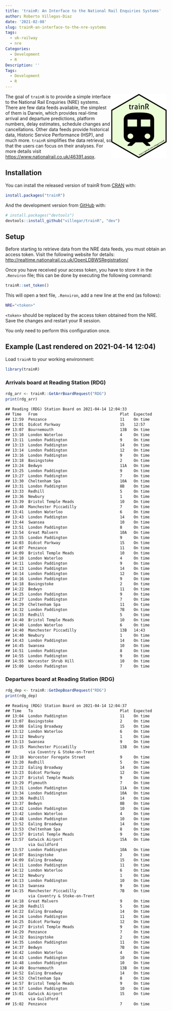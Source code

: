 ```yaml
---
title: 'trainR: An Interface to the National Rail Enquiries Systems'
author: Roberto Villegas-Diaz
date: '2021-02-08'
slug: trainR-an-interface-to-the-nre-systems
tags:
  - uk-railway
  - nre
Categories:
  - Development
  - R
Description: ''
Tags:
  - Development
  - R
---
```


<img src="https://raw.githubusercontent.com/villegar/trainR/main/inst/images/logo.png" alt="logo" align="right" height=200px/>

The goal of `trainR` is to provide a simple interface to the 
National Rail Enquiries (NRE) systems. There are few data feeds 
available, the simplest of them is Darwin, which provides real-time 
arrival and departure predictions, platform numbers, delay estimates, 
schedule changes and cancellations. Other data feeds provide historical 
data, Historic Service Performance (HSP), and much more. `trainR` 
simplifies the data retrieval, so that the users can focus on their 
analyses. For more details visit 
https://www.nationalrail.co.uk/46391.aspx.

## Installation

You can install the released version of trainR from [CRAN](https://CRAN.R-project.org) with:

``` r
install.packages("trainR")
```

And the development version from [GitHub](https://github.com/) with:

``` r
# install.packages("devtools")
devtools::install_github("villegar/trainR", "dev")
```

## Setup
Before starting to retrieve data from the NRE data feeds, you must obtain an access token. 
Visit the following website for details: http://realtime.nationalrail.co.uk/OpenLDBWSRegistration/

Once you have received your access token, you have to store it in the `.Renviron` file; this can be 
done by executing the following command:


```r
trainR::set_token()
```

This will open a text file, `.Renviron`, add a new line at the end (as follows):

```bash
NRE="<token>"
```

`<token>` should be replaced by the access token obtained from the NRE. Save the changes and restart 
your R session.

You only need to perform this configuration once.

## Example (Last rendered on 2021-04-14 12:04)

Load `trainR` to your working environment:

```r
library(trainR)
```

### Arrivals board at Reading Station (RDG)


```r
rdg_arr <- trainR::GetArrBoardRequest("RDG")
print(rdg_arr)
```

```
## Reading (RDG) Station Board on 2021-04-14 12:04:33
## Time   From                                    Plat  Expected
## 12:59  Penzance                                11    On time
## 13:01  Didcot Parkway                          15    12:57
## 13:07  Bournemouth                             13B   On time
## 13:10  London Waterloo                         4     On time
## 13:11  London Paddington                       9     On time
## 13:13  London Paddington                       14    On time
## 13:14  London Paddington                       12    On time
## 13:16  London Paddington                       9     On time
## 13:18  Basingstoke                             2     On time
## 13:24  Bedwyn                                  11A   On time
## 13:25  London Paddington                       9     On time
## 13:27  London Paddington                       7     On time
## 13:30  Cheltenham Spa                          10A   On time
## 13:31  London Paddington                       8B    On time
## 13:33  Redhill                                 5     On time
## 13:36  Newbury                                 1     On time
## 13:39  Bristol Temple Meads                    10    On time
## 13:40  Manchester Piccadilly                   7     On time
## 13:41  London Waterloo                         6     On time
## 13:43  London Paddington                       14    On time
## 13:44  Swansea                                 10    On time
## 13:51  London Paddington                       8     On time
## 13:54  Great Malvern                           10A   On time
## 13:55  London Paddington                       9     On time
## 14:03  Didcot Parkway                          15    On time
## 14:07  Penzance                                11    On time
## 14:09  Bristol Temple Meads                    10    On time
## 14:10  London Waterloo                         4     On time
## 14:11  London Paddington                       9     On time
## 14:13  London Paddington                       14    On time
## 14:14  London Paddington                       12    On time
## 14:16  London Paddington                       9     On time
## 14:18  Basingstoke                             2     On time
## 14:22  Bedwyn                                  11    On time
## 14:25  London Paddington                       9     On time
## 14:27  London Paddington                       7     On time
## 14:29  Cheltenham Spa                          11    On time
## 14:32  London Paddington                       7B    On time
## 14:33  Redhill                                 5     On time
## 14:40  Bristol Temple Meads                    10    On time
## 14:40  London Waterloo                         6     On time
## 14:40  Manchester Piccadilly                   13B   14:43
## 14:40  Newbury                                 1     On time
## 14:43  London Paddington                       14    On time
## 14:45  Swansea                                 10    On time
## 14:51  London Paddington                       8     On time
## 14:55  London Paddington                       9     On time
## 14:55  Worcester Shrub Hill                    10    On time
## 15:00  London Paddington                       7     On time
```

### Departures board at Reading Station (RDG)


```r
rdg_dep <- trainR::GetDepBoardRequest("RDG")
print(rdg_dep)
```

```
## Reading (RDG) Station Board on 2021-04-14 12:04:37
## Time   To                                      Plat  Expected
## 13:04  London Paddington                       11    On time
## 13:07  Basingstoke                             2     On time
## 13:08  Ealing Broadway                         15    On time
## 13:12  London Waterloo                         6     On time
## 13:12  Newbury                                 1     On time
## 13:13  Swansea                                 9     On time
## 13:15  Manchester Piccadilly                   13B   On time
##        via Coventry & Stoke-on-Trent           
## 13:18  Worcester Foregate Street               9     On time
## 13:20  Redhill                                 5     On time
## 13:22  Ealing Broadway                         14    On time
## 13:23  Didcot Parkway                          12    On time
## 13:27  Bristol Temple Meads                    9     On time
## 13:29  Plymouth                                7     On time
## 13:31  London Paddington                       11A   On time
## 13:34  London Paddington                       10A   On time
## 13:36  Redhill                                 14    On time
## 13:37  Bedwyn                                  8B    On time
## 13:42  London Paddington                       10    On time
## 13:42  London Waterloo                         4     On time
## 13:48  London Paddington                       10    On time
## 13:52  Ealing Broadway                         14    On time
## 13:53  Cheltenham Spa                          8     On time
## 13:57  Bristol Temple Meads                    9     On time
## 13:57  Gatwick Airport                         15A   On time
##        via Guildford                           
## 13:57  London Paddington                       10A   On time
## 14:07  Basingstoke                             2     On time
## 14:09  Ealing Broadway                         15    On time
## 14:11  London Paddington                       11    On time
## 14:12  London Waterloo                         6     On time
## 14:12  Newbury                                 1     On time
## 14:13  London Paddington                       10    On time
## 14:13  Swansea                                 9     On time
## 14:15  Manchester Piccadilly                   7B    On time
##        via Coventry & Stoke-on-Trent           
## 14:18  Great Malvern                           9     On time
## 14:20  Redhill                                 5     On time
## 14:22  Ealing Broadway                         14    On time
## 14:24  London Paddington                       11    On time
## 14:25  Didcot Parkway                          12    On time
## 14:27  Bristol Temple Meads                    9     On time
## 14:29  Penzance                                7     On time
## 14:32  Basingstoke                             2     On time
## 14:35  London Paddington                       11    On time
## 14:37  Bedwyn                                  7B    On time
## 14:42  London Waterloo                         4     On time
## 14:43  London Paddington                       10    On time
## 14:48  London Paddington                       10    On time
## 14:49  Bournemouth                             13B   On time
## 14:52  Ealing Broadway                         14    On time
## 14:53  Cheltenham Spa                          8     On time
## 14:57  Bristol Temple Meads                    9     On time
## 14:57  London Paddington                       10    On time
## 15:01  Gatwick Airport                         15    On time
##        via Guildford                           
## 15:02  Penzance                                7     On time
```
